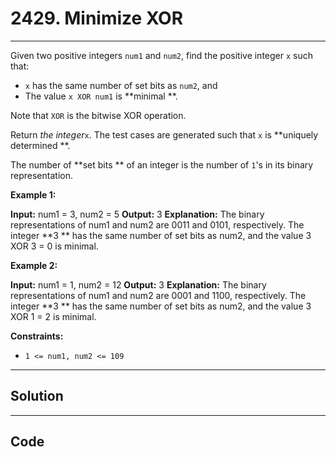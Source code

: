 # 2429. Minimize XOR

---

Given two positive integers `num1` and `num2`, find the positive integer `x` such that:

  * `x` has the same number of set bits as `num2`, and
  * The value `x XOR num1` is **minimal **.



Note that `XOR` is the bitwise XOR operation.

Return _the integer_`x`. The test cases are generated such that `x` is **uniquely determined **.

The number of **set bits ** of an integer is the number of `1`'s in its binary representation.

 

**Example 1:**


**Input:** num1 = 3, num2 = 5
**Output:** 3
**Explanation:**
The binary representations of num1 and num2 are 0011 and 0101, respectively.
The integer **3 ** has the same number of set bits as num2, and the value 3 XOR 3 = 0 is minimal.


**Example 2:**


**Input:** num1 = 1, num2 = 12
**Output:** 3
**Explanation:**
The binary representations of num1 and num2 are 0001 and 1100, respectively.
The integer **3 ** has the same number of set bits as num2, and the value 3 XOR 1 = 2 is minimal.


 

**Constraints:**

  * `1 <= num1, num2 <= 109`

---

## Solution



---

## Code
```python


```